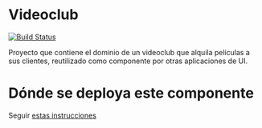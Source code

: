 # Videoclub

[![Build Status](https://travis-ci.org/uqbar-project/eg-videoclub-domain-java.svg?branch=master)](https://travis-ci.org/uqbar-project/eg-videoclub-domain-java)

Proyecto que contiene el dominio de un videoclub que alquila películas a sus clientes, reutilizado como componente por otras aplicaciones de UI.

# Dónde se deploya este componente

Seguir [estas instrucciones](http://wiki.uqbar.org/wiki/articles/deploys-componentes-de-dominio-uqbar)

